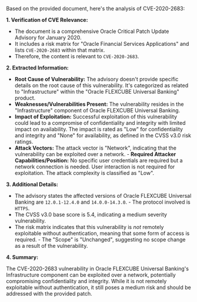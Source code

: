Based on the provided document, here's the analysis of CVE-2020-2683:

**1. Verification of CVE Relevance:**

   - The document is a comprehensive Oracle Critical Patch Update Advisory for January 2020.
   - It includes a risk matrix for "Oracle Financial Services Applications" and lists `CVE-2020-2683` within that matrix.
   - Therefore, the content is relevant to `CVE-2020-2683`.

**2. Extracted Information:**

   - **Root Cause of Vulnerability:** The advisory doesn't provide specific details on the root cause of this vulnerability. It's categorized as related to "Infrastructure" within the "Oracle FLEXCUBE Universal Banking" product.
   - **Weaknesses/Vulnerabilities Present:** The vulnerability resides in the "Infrastructure" component of Oracle FLEXCUBE Universal Banking.
   - **Impact of Exploitation:** Successful exploitation of this vulnerability could lead to a compromise of confidentiality and integrity with limited impact on availability. The impact is rated as "Low" for confidentiality and integrity and "None" for availability, as defined in the CVSS v3.0 risk ratings.
   - **Attack Vectors:** The attack vector is "Network", indicating that the vulnerability can be exploited over a network.
    - **Required Attacker Capabilities/Position:** No specific user credentials are required but a network connection is needed. User interaction is not required for exploitation. The attack complexity is classified as "Low".

**3. Additional Details:**

   - The advisory states the affected versions of Oracle FLEXCUBE Universal Banking are `12.0.1-12.4.0` and `14.0.0-14.3.0`.
    - The protocol involved is `HTTPS`.
   - The CVSS v3.0 base score is 5.4, indicating a medium severity vulnerability.
   - The risk matrix indicates that this vulnerability is *not* remotely exploitable without authentication, meaning that some form of access is required.
    - The "Scope" is "Unchanged", suggesting no scope change as a result of the vulnerability.

**4. Summary:**

The CVE-2020-2683 vulnerability in Oracle FLEXCUBE Universal Banking's Infrastructure component can be exploited over a network, potentially compromising confidentiality and integrity. While it is not remotely exploitable without authentication, it still poses a medium risk and should be addressed with the provided patch.